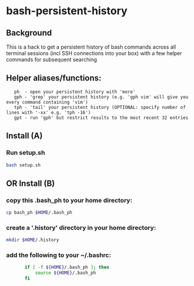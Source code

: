# bash-persistent-history

## Background
This is a hack to get a persistent history of bash commands across all terminal sessions (incl SSH connections into your box) with a few helper commands for subsequent searching

## Helper aliases/functions:
```
   ph  - open your persistent history with 'more'
   gph - 'grep' your persistent history (e.g. 'gph vim' will give you every command containing 'vim')
   tph - 'tail' your persistent history (OPTIONAL: specify number of lines with '-xx' e.g. 'tph -16')
   gpt - run 'gph' but restrict results to the most recent 32 entries
```

## Install (A)
### Run setup.sh
```bash
bash setup.sh
```

## OR Install (B)
### copy this .bash_ph to your home directory: 
```bash
cp bash_ph $HOME/.bash_ph
```

### create a '.history' directory in your home directory:
```bash
mkdir $HOME/.history
```
### add the following to your ~/.bashrc:
```bash
       if [ -f ${HOME}/.bash_ph ]; then
           source ${HOME}/.bash_ph
       fi
```